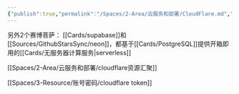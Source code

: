 ```yaml
---
{"publish":true,"permalink":"/Spaces/2-Area/云服务和部署/CloudFlare.md","title":"CloudFlare","created":"2022-07-01","modified":"2023-03-14","published":"2025-07-10T22:35:42.064+08:00","tags":["好用网站"],"cssclasses":""}
---
```



另外2个赛博菩萨：
[[Cards/supabase]]和[[Sources/GithubStarsSync/neon]]，都基于[[Cards/PostgreSQL]]提供开箱即用的[[Cards/无服务器计算服务\|serverless]]

[[Spaces/2-Area/云服务和部署/cloudflare资源汇聚]]

[[Spaces/3-Resource/账号密码/cloudflare token]]